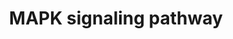 ---
annotations:
- id: PW:0000007
  parent: signaling pathway
  type: Pathway Ontology
  value: mitogen activated protein kinase signaling pathway
- id: PW:0000007
  parent: signaling pathway
  type: Pathway Ontology
  value: mitogen activated protein kinase signaling pathway
authors:
- MaintBot
- Khanspers
- Ddigles
- Egonw
- Mkutmon
- DeSl
- Eweitz
citedin: ''
communities: []
description: 'The mitogen-activated protein kinase (MAPK) cascade is a highly conserved
  module that is involved in various cellular functions, including cell proliferation,
  differentiation and migration. Mammals express at least four distinctly regulated
  groups of MAPKs, extracellular signal-related kinases (ERK)-1/2, Jun amino-terminal
  kinases (JNK1/2/3), p38 proteins (p38alpha/beta/gamma/delta) and ERK5, that are
  activated by specific MAPKKs: MEK1/2 for ERK1/2, MKK3/6 for the p38, MKK4/7 (JNKK1/2)
  for the JNKs, and MEK5 for ERK5. Each MAPKK, however, can be activated by more than
  one MAPKKK, increasing the complexity and diversity of MAPK signalling. Presumably
  each MAPKKK confers responsiveness to distinct stimuli. For example, activation
  of ERK1/2 by growth factors depends on the MAPKKK c-Raf, but other MAPKKKs may activate
  ERK1/2 in response to pro-inflammatory stimuli.  Source: [KEGG](http://www.genome.jp/dbget-bin/www_bget?pathway:map04010)'
last-edited: 2025-07-10
ndex: null
organisms:
- Gallus gallus
redirect_from:
- /index.php/Pathway:WP769
- /instance/WP769
- /instance/WP769_r139875
revision: r139875
schema-jsonld:
- '@context': https://schema.org/
  '@id': https://wikipathways.github.io/pathways/WP769.html
  '@type': Dataset
  creator:
    '@type': Organization
    name: WikiPathways
  description: 'The mitogen-activated protein kinase (MAPK) cascade is a highly conserved
    module that is involved in various cellular functions, including cell proliferation,
    differentiation and migration. Mammals express at least four distinctly regulated
    groups of MAPKs, extracellular signal-related kinases (ERK)-1/2, Jun amino-terminal
    kinases (JNK1/2/3), p38 proteins (p38alpha/beta/gamma/delta) and ERK5, that are
    activated by specific MAPKKs: MEK1/2 for ERK1/2, MKK3/6 for the p38, MKK4/7 (JNKK1/2)
    for the JNKs, and MEK5 for ERK5. Each MAPKK, however, can be activated by more
    than one MAPKKK, increasing the complexity and diversity of MAPK signalling. Presumably
    each MAPKKK confers responsiveness to distinct stimuli. For example, activation
    of ERK1/2 by growth factors depends on the MAPKKK c-Raf, but other MAPKKKs may
    activate ERK1/2 in response to pro-inflammatory stimuli.  Source: [KEGG](http://www.genome.jp/dbget-bin/www_bget?pathway:map04010)'
  keywords:
  - AKT1
  - AKT2
  - AKT3
  - ARRB1
  - ATF2
  - ATF4
  - BDNF
  - BRAF
  - CACNA1A
  - CACNA1B
  - CACNA1C
  - CACNA1D
  - CACNA1E
  - CACNA1F
  - CACNA1G
  - CACNA1H
  - CACNA1I
  - CACNA1S
  - CACNA2D1
  - CACNA2D2
  - CACNA2D3
  - CACNA2D4
  - CACNB1
  - CACNB2
  - CACNB4
  - CACNG1
  - CACNG2
  - CACNG3
  - CACNG4
  - CACNG5
  - CACNG7
  - CASP3
  - CD14
  - CDC42
  - CHUK
  - CRK
  - CRKL
  - Ca²⁺
  - ChALK5
  - DAG
  - DUSP1
  - DUSP10
  - DUSP16
  - DUSP3
  - DUSP4
  - DUSP6
  - DUSP7
  - DUSP8
  - ECSIT
  - EGF
  - EGFR
  - ELK4
  - FAS
  - FGF-18
  - FGF1
  - FGF10
  - FGF12
  - FGF13
  - FGF14
  - FGF19
  - FGF2
  - FGF20
  - FGF22
  - FGF23
  - FGF3
  - FGF4
  - FGF5
  - FGF6
  - FGF8
  - FGF9
  - FGFR1
  - FGFR2
  - FGFR3
  - FGFR4
  - FLNB
  - FOS
  - Fgf16
  - Fgf7
  - GADD45A
  - GNA12
  - GNG12
  - GRB2
  - HRAS
  - HSPA2
  - HSPA8
  - HSPB1
  - IKBKB
  - IL1R1
  - IL1R2
  - IP3
  - JUN
  - JUND
  - KRAS
  - LAMTOR3
  - LPS
  - LRRK2
  - MAP2K1
  - MAP2K2
  - MAP2K3
  - MAP2K4
  - MAP2K5
  - MAP2K6
  - MAP3K1
  - MAP3K12
  - MAP3K13
  - MAP3K14
  - MAP3K2
  - MAP3K20
  - MAP3K4
  - MAP3K5
  - MAP3K6
  - MAP3K7
  - MAP3K8
  - MAP4K3
  - MAP4K4
  - MAPK1
  - MAPK10
  - MAPK11
  - MAPK12
  - MAPK13
  - MAPK14
  - MAPK8
  - MAPK8IP1
  - MAPK8IP2
  - MAPK8IP3
  - MAPK9
  - MAPKAPK2
  - MAPKAPK3
  - MAPKAPK5
  - MAPT
  - MAX
  - MEF2C
  - MKNK1
  - MKNK2
  - MOS
  - MRAS
  - MYC
  - NF1
  - NFATC1
  - NFATC3
  - NFKB1
  - NFKB2
  - NGF
  - NLK
  - NR4A1
  - NRAS
  - NTF3
  - NTRK1
  - NTRK2
  - PAK1
  - PAK2
  - PDGF-A
  - PDGFB
  - PDGFRB
  - PLA2G4A
  - PLA2G4B
  - PLA2G4D
  - PLA2G4E
  - PLA2G4F
  - PPM1A
  - PPM1B
  - PPP3CA
  - PPP3CB
  - PPP3CC
  - PPP3R1
  - PRKACB
  - PRKCA
  - PRKCD
  - PTPN5
  - PTPN7
  - PTPRR
  - RAC2
  - RAF1
  - RAP1A
  - RAP1B
  - RAPGEF2
  - RASA1
  - RASA2
  - RASGRF1
  - RASGRF2
  - RASGRP1
  - RASGRP3
  - RELA
  - RPS6KA3
  - RPS6KA5
  - RRAS2
  - SOS1
  - SOS2
  - SRF
  - STK3
  - STK4
  - STMN1
  - TAB1
  - TAB2
  - TAOK1
  - TAOK3
  - TGFB1
  - TGFB2
  - TGFB3
  - TGFBR2
  - TNFRSF1A
  - TNFSF6
  - TRAF2
  - TRAF6
  - cAMP
  - cRac1A
  - cRac1B
  - il-1beta
  license: CC0
  name: MAPK signaling pathway
seo: CreativeWork
title: MAPK signaling pathway
wpid: WP769
---